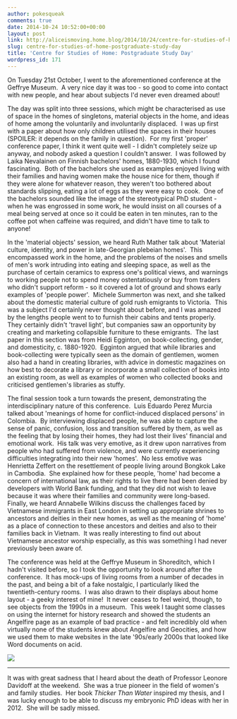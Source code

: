 ```yaml
---
author: pokesqueak
comments: true
date: 2014-10-24 10:52:00+00:00
layout: post
link: http://aliceismoving.home.blog/2014/10/24/centre-for-studies-of-home-postgraduate-study-day/
slug: centre-for-studies-of-home-postgraduate-study-day
title: 'Centre for Studies of Home: Postgraduate Study Day'
wordpress_id: 171
---
```


On Tuesday 21st October, I went to the aforementioned conference at the Geffrye Museum.  A very nice day it was too - so good to come into contact with new people, and hear about subjects I'd never even dreamed about!




The day was split into three sessions, which might be characterised as use of space in the homes of singletons, material objects in the home, and ideas of home among the voluntarily and involuntarily displaced.  I was up first with a paper about how only children utilised the spaces in their houses (SPOILER: it depends on the family in question).  For my first 'proper' conference paper, I think it went quite well - I didn't completely seize up anyway, and nobody asked a question I couldn't answer.  I was followed by Laika Nevalainen on Finnish bachelors' homes, 1880-1930, which I found fascinating.  Both of the bachelors she used as examples enjoyed living with their families and having women make the house nice for them, though if they were alone for whatever reason, they weren't too bothered about standards slipping, eating a lot of eggs as they were easy to cook.  One of the bachelors sounded like the image of the stereotypical PhD student - when he was engrossed in some work, he would insist on all courses of a meal being served at once so it could be eaten in ten minutes, ran to the coffee pot when caffeine was required, and didn't have time to talk to anyone!




In the 'material objects' session, we heard Ruth Mather talk about 'Material culture, identity, and power in late-Georgian plebeian homes'.  This encompassed work in the home, and the problems of the noises and smells of men's work intruding into eating and sleeping space, as well as the purchase of certain ceramics to express one's political views, and warnings to working people not to spend money ostentatiously or buy from traders who didn't support reform - so it covered a lot of ground and shows early examples of 'people power'.  Michele Summerton was next, and she talked about the domestic material culture of gold rush emigrants to Victoria.  This was a subject I'd certainly never thought about before, and I was amazed by the lengths people went to to furnish their cabins and tents properly.  They certainly didn't 'travel light', but companies saw an opportunity by creating and marketing collapsible furniture to these emigrants.  The last paper in this section was from Heidi Egginton, on book-collecting, gender, and domesticity, c. 1880-1920.  Egginton argued that while libraries and book-collecting were typically seen as the domain of gentlemen, women also had a hand in creating libraries, with advice in domestic magazines on how best to decorate a library or incorporate a small collection of books into an existing room, as well as examples of women who collected books and criticised gentlemen's libraries as stuffy.




The final session took a turn towards the present, demonstrating the interdisciplinary nature of this conference.  Luis Eduardo Perez Murcia talked about 'meanings of home for conflict-induced displaced persons' in Colombia.  By interviewing displaced people, he was able to capture the sense of panic, confusion, loss and transition suffered by them, as well as the feeling that by losing their homes, they had lost their lives' financial and emotional work.  His talk was very emotive, as it drew upon narratives from people who had suffered from violence, and were currently experiencing difficulties integrating into their new 'homes'.  No less emotive was Henrietta Zeffert on the resettlement of people living around Bongkok Lake in Cambodia.  She explained how for these people, 'home' had become a concern of international law, as their rights to live there had been denied by developers with World Bank funding, and that they did not wish to leave because it was where their families and community were long-based.  Finally, we heard Annabelle Wilkins discuss the challenges faced by Vietnamese immigrants in East London in setting up appropriate shrines to ancestors and deities in their new homes, as well as the meaning of 'home' as a place of connection to these ancestors and deities and also to their families back in Vietnam.  It was really interesting to find out about Vietnamese ancestor worship especially, as this was something I had never previously been aware of.




The conference was held at the Geffrye Museum in Shoreditch, which I hadn't visited before, so I took the opportunity to look around after the conference.  It has mock-ups of living rooms from a number of decades in the past, and being a bit of a fake nostalgic, I particularly liked the twentieth-century rooms.  I was also drawn to their displays about home layout - a geeky interest of mine!  It never ceases to feel weird, though, to see objects from the 1990s in a museum.  This week I taught some classes on using the internet for history research and showed the students an Angelfire page as an example of bad practice - and felt incredibly old when virtually none of the students knew about Angelfire and Geocities, and how we used them to make websites in the late '90s/early 2000s that looked like Word documents on acid.




![](https://66.media.tumblr.com/f06844fa2f8f2a5fa14794b62e8b710b/tumblr_inline_ndy3dw0Ugm1s70b7a.png)




---




It was with great sadness that I heard about the death of Professor Leonore Davidoff at the weekend.  She was a true pioneer in the field of women's and family studies.  Her book _Thicker Than Water_ inspired my thesis, and I was lucky enough to be able to discuss my embryonic PhD ideas with her in 2012.  She will be sadly missed.
